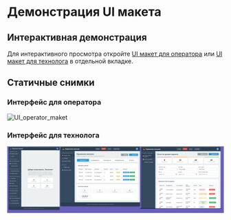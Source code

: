 # Демонстрация UI макета

## Интерактивная демонстрация

Для интерактивного просмотра откройте [UI макет для оператора](./UI/operator-main-menu.html) или [UI макет для технолога](./UI/technologist_dashboard.html) в отдельной вкладке.

## Статичные снимки

### Интерфейс для оператора

![UI_operator_maket](UI/screenshots/Operator_1.png)

### Интерфейс для технолога

![UI_technolog](UI/screenshots/Technolog_1.png)